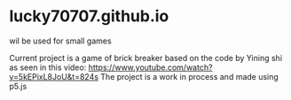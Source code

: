 # lucky70707.github.io
wil be used for small games

Current project is a game of brick breaker based on the code by Yining shi as seen in this video: https://www.youtube.com/watch?v=5kEPixL8JoU&t=824s
The project is a work in process and made using p5.js
